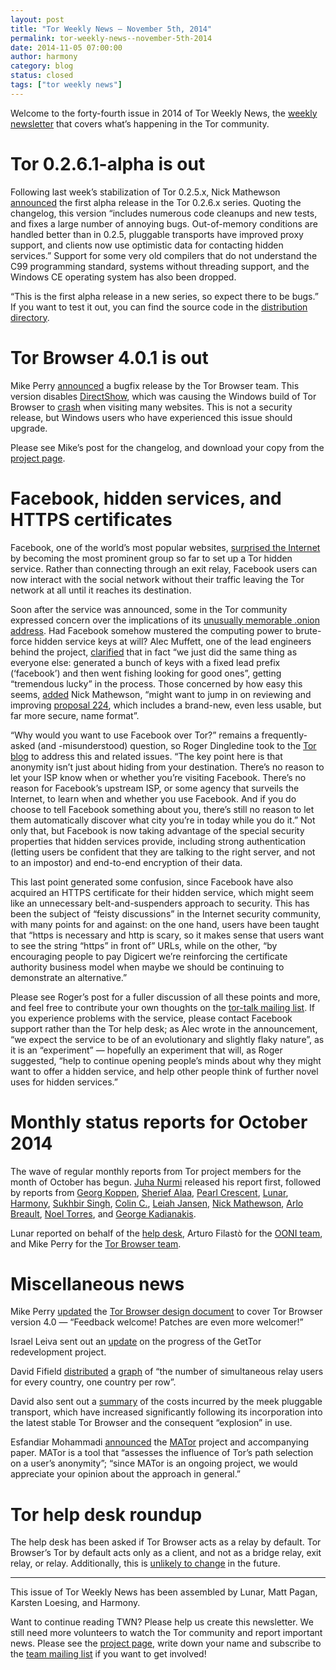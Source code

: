 ```yaml
---
layout: post
title: "Tor Weekly News — November 5th, 2014"
permalink: tor-weekly-news--november-5th-2014
date: 2014-11-05 07:00:00
author: harmony
category: blog
status: closed
tags: ["tor weekly news"]
---
```


Welcome to the forty-fourth issue in 2014 of Tor Weekly News, the [weekly newsletter](https://lists.torproject.org/cgi-bin/mailman/listinfo/tor-news) that covers what’s happening in the Tor community.

Tor 0.2.6.1-alpha is out
========================

Following last week’s stabilization of Tor 0.2.5.x, Nick Mathewson [announced](https://lists.torproject.org/pipermail/tor-talk/2014-October/035390.html) the first alpha release in the Tor 0.2.6.x series. Quoting the changelog, this version “includes numerous code cleanups and new tests, and fixes a large number of annoying bugs. Out-of-memory conditions are handled better than in 0.2.5, pluggable transports have improved proxy support, and clients now use optimistic data for contacting hidden services.” Support for some very old compilers that do not understand the C99 programming standard, systems without threading support, and the Windows CE operating system has also been dropped.

“This is the first alpha release in a new series, so expect there to be bugs.” If you want to test it out, you can find the source code in the [distribution directory](https://dist.torproject.org/).

Tor Browser 4.0.1 is out
========================

Mike Perry [announced](https://blog.torproject.org/blog/tor-browser-401-released) a bugfix release by the Tor Browser team. This version disables [DirectShow](https://en.wikipedia.org/wiki/DirectShow), which was causing the Windows build of Tor Browser to [crash](https://bugs.torproject.org/13443) when visiting many websites. This is not a security release, but Windows users who have experienced this issue should upgrade.

Please see Mike’s post for the changelog, and download your copy from the [project page](https://www.torproject.org/projects/torbrowser.html).

Facebook, hidden services, and HTTPS certificates
=================================================

Facebook, one of the world’s most popular websites, [surprised the Internet](https://www.facebook.com/notes/protect-the-graph/making-connections-to-facebook-more-secure/1526085754298237) by becoming the most prominent group so far to set up a Tor hidden service. Rather than connecting through an exit relay, Facebook users can now interact with the social network without their traffic leaving the Tor network at all until it reaches its destination.

Soon after the service was announced, some in the Tor community expressed concern over the implications of its [unusually memorable .onion address](https://lists.torproject.org/pipermail/tor-talk/2014-October/035403.html). Had Facebook somehow mustered the computing power to brute-force hidden service keys at will? Alec Muffett, one of the lead engineers behind the project, [clarified](https://lists.torproject.org/pipermail/tor-talk/2014-October/035413.html) that in fact “we just did the same thing as everyone else: generated a bunch of keys with a fixed lead prefix (‘facebook’) and then went fishing looking for good ones”, getting “tremendous lucky” in the process. Those concerned by how easy this seems, [added](https://lists.torproject.org/pipermail/tor-talk/2014-October/035416.html) Nick Mathewson, “might want to jump in on reviewing and improving [proposal 224](https://gitweb.torproject.org/torspec.git/blob_plain/HEAD:/proposals/224-rend-spec-ng.txt), which includes a brand-new, even less usable, but far more secure, name format”.

“Why would you want to use Facebook over Tor?” remains a frequently-asked (and -misunderstood) question, so Roger Dingledine took to the [Tor blog](https://blog.torproject.org/blog/facebook-hidden-services-and-https-certs) to address this and related issues. “The key point here is that anonymity isn’t just about hiding from your destination. There’s no reason to let your ISP know when or whether you’re visiting Facebook. There’s no reason for Facebook’s upstream ISP, or some agency that surveils the Internet, to learn when and whether you use Facebook. And if you do choose to tell Facebook something about you, there’s still no reason to let them automatically discover what city you’re in today while you do it.” Not only that, but Facebook is now taking advantage of the special security properties that hidden services provide, including strong authentication (letting users be confident that they are talking to the right server, and not to an impostor) and end-to-end encryption of their data.

This last point generated some confusion, since Facebook have also acquired an HTTPS certificate for their hidden service, which might seem like an unnecessary belt-and-suspenders approach to security. This has been the subject of “feisty discussions” in the Internet security community, with many points for and against: on the one hand, users have been taught that “https is necessary and http is scary, so it makes sense that users want to see the string “https” in front of” URLs, while on the other, “by encouraging people to pay Digicert we’re reinforcing the certificate authority business model when maybe we should be continuing to demonstrate an alternative.”

Please see Roger’s post for a fuller discussion of all these points and more, and feel free to contribute your own thoughts on the [tor-talk mailing list](https://lists.torproject.org/cgi-bin/mailman/listinfo/tor-talk). If you experience problems with the service, please contact Facebook support rather than the Tor help desk; as Alec wrote in the announcement, “we expect the service to be of an evolutionary and slightly flaky nature”, as it is an “experiment” — hopefully an experiment that will, as Roger suggested, “help to continue opening people’s minds about why they might want to offer a hidden service, and help other people think of further novel uses for hidden services.”

Monthly status reports for October 2014
=======================================

The wave of regular monthly reports from Tor project members for the month of October has begun. [Juha Nurmi](https://lists.torproject.org/pipermail/tor-reports/2014-October/000677.html) released his report first, followed by reports from [Georg Koppen](https://lists.torproject.org/pipermail/tor-reports/2014-October/000678.html), [Sherief Alaa](https://lists.torproject.org/pipermail/tor-reports/2014-October/000679.html), [Pearl Crescent](https://lists.torproject.org/pipermail/tor-reports/2014-October/000680.html), [Lunar](https://lists.torproject.org/pipermail/tor-reports/2014-November/000682.html), [Harmony](https://lists.torproject.org/pipermail/tor-reports/2014-November/000683.html), [Sukhbir Singh](https://lists.torproject.org/pipermail/tor-reports/2014-November/000684.html), [Colin C.](https://lists.torproject.org/pipermail/tor-reports/2014-November/000685.html), [Leiah Jansen](https://lists.torproject.org/pipermail/tor-reports/2014-November/000687.html), [Nick Mathewson](https://lists.torproject.org/pipermail/tor-reports/2014-November/000688.html), [Arlo Breault](https://lists.torproject.org/pipermail/tor-reports/2014-November/000689.html), [Noel Torres](https://lists.torproject.org/pipermail/tor-reports/2014-November/000690.html), and [George Kadianakis](https://lists.torproject.org/pipermail/tor-reports/2014-November/000691.html).

Lunar reported on behalf of the [help desk](https://lists.torproject.org/pipermail/tor-reports/2014-November/000681.html), Arturo Filastò for the [OONI team](https://lists.torproject.org/pipermail/tor-reports/2014-November/000686.html), and Mike Perry for the [Tor Browser team](https://lists.torproject.org/pipermail/tor-reports/2014-November/000692.html).

Miscellaneous news
==================

Mike Perry [updated](https://lists.torproject.org/pipermail/tbb-dev/2014-October/000148.html) the [Tor Browser design document](https://www.torproject.org/projects/torbrowser/design/) to cover Tor Browser version 4.0 — “Feedback welcome! Patches are even more welcomer!”

Israel Leiva sent out an [update](https://lists.torproject.org/pipermail/tor-dev/2014-October/007700.html) on the progress of the GetTor redevelopment project.

David Fifield [distributed](https://lists.torproject.org/pipermail/tor-dev/2014-October/007697.html) a [graph](https://people.torproject.org/~dcf/graphs/relays-all.pdf) of “the number of simultaneous relay users for every country, one country per row”.

David also sent out a [summary](https://lists.torproject.org/pipermail/tor-dev/2014-November/007716.html) of the costs incurred by the meek pluggable transport, which have increased significantly following its incorporation into the latest stable Tor Browser and the consequent “explosion” in use.

Esfandiar Mohammadi [announced](https://lists.torproject.org/pipermail/tor-dev/2014-October/007692.html) the [MATor](http://www.infsec.cs.uni-saarland.de/projects/anonymity-guarantees/mator.html) project and accompanying paper. MATor is a tool that “assesses the influence of Tor’s path selection on a user’s anonymity”; “since MATor is an ongoing project, we would appreciate your opinion about the approach in general.”

Tor help desk roundup
=====================

The help desk has been asked if Tor Browser acts as a relay by default. Tor Browser’s Tor by default acts only as a client, and not as a bridge relay, exit relay, or relay. Additionally, this is [unlikely to change](https://www.torproject.org/docs/faq#EverybodyARelay) in the future.

* * * * *

This issue of Tor Weekly News has been assembled by Lunar, Matt Pagan, Karsten Loesing, and Harmony.

Want to continue reading TWN? Please help us create this newsletter. We still need more volunteers to watch the Tor community and report important news. Please see the [project page](https://trac.torproject.org/projects/tor/wiki/TorWeeklyNews), write down your name and subscribe to the [team mailing list](https://lists.torproject.org/cgi-bin/mailman/listinfo/news-team) if you want to get involved!
